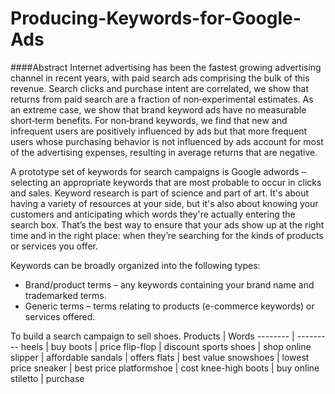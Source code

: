# Producing-Keywords-for-Google-Ads
####Abstract 
Internet advertising has been the fastest growing advertising channel in recent years, with paid search ads comprising the bulk of this revenue. Search clicks and purchase intent are correlated, we show that returns from paid search are a fraction of non‐experimental estimates. As an extreme case, we show that brand keyword ads have no measurable short‐term benefits. For non‐brand keywords, we find that new and infrequent users are positively influenced by ads but that more frequent users whose purchasing behavior is not influenced by ads account for most of the advertising expenses, resulting in average returns that are negative.


A prototype set of keywords for search campaigns is Google adwords – selecting an appropriate keywords that are most probable to occur in clicks and sales. Keyword research is part of science and part of art. It's about having a variety of resources at your side, but it's also about knowing your customers and anticipating which words they're actually entering the search box. That’s the best way to ensure that your ads show up at the right time and in the right place: when they’re searching for the kinds of products or services you offer.

Keywords can be broadly organized into the following types:

* Brand/product terms – any keywords containing your brand name and trademarked terms.
* Generic terms – terms relating to products (e-commerce keywords) or services offered.


To build a search campaign to sell shoes. 
Products | Words
-------- | ---------
heels | buy
boots | price
flip-flop | discount
sports shoes | shop online
slipper | affordable
sandals | offers
flats | best value
snowshoes | lowest price
sneaker | best price
platformshoe | cost
knee-high boots | buy online
stiletto | purchase
